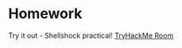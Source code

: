 # Homework

Try it out - Shellshock practical!
[TryHackMe Room](https://tryhackme.com/room/shellshock)
